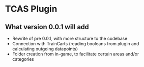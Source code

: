# TCAS Plugin

## What version 0.0.1 will add
- Rewrite of pre 0.0.1, with more structure to the codebase
- Connection with TrainCarts (reading booleans from plugin and calculating outgoing datapoints)
- Folder creation from in-game, to facilitate certain areas and/or categories